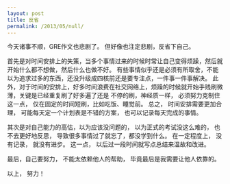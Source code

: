```yaml
---
layout: post
title: 反省
permalink: /2013/05/null/
---
```


今天诸事不顺，GRE作文也悲剧了。 但好像也注定悲剧，反省下自己。

首先是对时间安排上的失策，当多个事情过来的时候时常让自己变得烦躁，然后就开始什么都不想做，然后什么也做不好。
有些事情似乎还是必须有所取舍，不能以为追求过多的东西，还没升级成四核前还是要专注点，一件事一件事解决。
此外，对于时间的安排上，好多时间浪费在社交网络上，烦躁的时候就开始手贱刷微薄，关键是已经重复刷了好多遍了还是
不停的刷，神经质一样， 必须努力克制住这一点， 仅在固定的时间短刷，比如吃饭、睡觉前。
总之， 时间安排需要更加合理， 可能每天定一个计划表是不错的方案， 也可以记录每天完成的事情。

其次是对自己能力的高估，以为应该没问题的， 以为正式的考试没这么难的， 也不去更好地反思，
导致很多事情过了就忘了，都没学到什么。 在一定程度上， 没有记录， 就没有进步。
这一点， 以后过一段时间就写点总结来温故和改进。

最后，自己要努力， 不能太依赖他人的帮助， 毕竟最后是我需要让他人依靠的。

以上，
努力！

